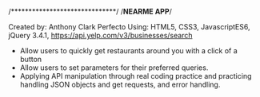 /******************************/
/**********NEARME APP**********/

Created by: Anthony Clark Perfecto
Using: HTML5, CSS3, JavascriptES6, jQuery 3.4.1, https://api.yelp.com/v3/businesses/search

- Allow users to quickly get restaurants around you with a click of a button
- Allow users to set parameters for their preferred queries. 
- Applying API manipulation through real coding practice and practicing handling JSON objects and get requests, and error handling. 

